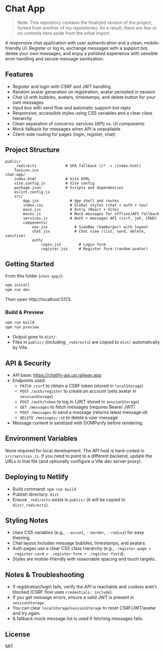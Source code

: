 # Chat App

> Note: This repository contains the finalized version of the project, forked from another of my repositories. As a result, there are few or no commits here aside from the initial import.

A responsive chat application with user authentication and a clean, mobile-friendly UI. Register or log in, exchange messages with a support bot, delete your own messages, and enjoy a polished experience with sensible error handling and secure message sanitization.

## Features

- Register and login with CSRF and JWT handling
- Random avatar generation on registration, avatar persisted in session
- Chat UI with bubbles, avatars, timestamps, and delete button for your own messages
- Input box with send flow and automatic support-bot reply
- Responsive, accessible styles using CSS variables and a clear class hierarchy
- Clean separation of concerns: services (API) vs. UI components
- Mock fallback for messages when API is unavailable
- Client-side routing for pages (login, register, chat)

## Project Structure

```
public/
	_redirects             # SPA fallback (/* -> /index.html)
	favicon.ico
chat-app/
	index.html             # Vite HTML
	vite.config.js         # Vite config
	package.json           # Scripts and dependencies
	eslint.config.js
	src/
		App.jsx              # App shell and routes
		index.css            # Global styles (chat + auth + nav)
		main.jsx             # Entry (React + Vite)
		mocks.js             # Mock messages for offline/API fallback
		services.js          # Auth + messages API (csrf, jwt, CRUD)
		components/
			nav.jsx            # SideNav (hamburger) with logout
			chat.jsx           # Chat view (list, send, delete, sanitize)
			auth/
				login.jsx        # Login form
				register.jsx     # Register form (random avatar)
```

## Getting Started

From this folder (`chat-app/`):

```powershell
npm install
npm run dev
```

Then open http://localhost:5173.

### Build & Preview

```powershell
npm run build
npm run preview
```

- Output goes to `dist/`.
- Files in `public/` (including `_redirects`) are copied to `dist/` automatically by Vite.

## API & Security

- API base: https://chatify-api.up.railway.app
- Endpoints used:
	- `PATCH /csrf` to obtain a CSRF token (stored in `localStorage`)
	- `POST /auth/register` to create an account (sets avatar in `sessionStorage`)
	- `POST /auth/token` to log in (JWT stored in `sessionStorage`)
	- `GET /messages` to fetch messages (requires Bearer JWT)
	- `POST /messages` to send a message (returns latest message id)
	- `DELETE /messages/:id` to delete a user message
- Message content is sanitized with DOMPurify before rendering.

## Environment Variables

None required for local development. The API host is hard-coded in `src/services.js`. If you need to point to a different backend, update the URLs in that file (and optionally configure a Vite dev server proxy).

## Deploying to Netlify

- Build command: `npm run build`
- Publish directory: `dist`
- Ensure `_redirects` exists in `public/` (it will be copied to `dist/_redirects`).

## Styling Notes

- Uses CSS variables (e.g., `--accent`, `--border`, `--radius`) for easy theming.
- Chat layout includes message bubbles, timestamps, and avatars.
- Auth pages use a clear CSS class hierarchy (e.g., `.register-page > .register-card > .register-form > .register-field`).
- Styles are mobile-friendly with reasonable spacing and touch targets.

## Notes & Troubleshooting

- If registration/login fails, verify the API is reachable and cookies aren’t blocked (CSRF flow uses `credentials: include`).
- If you get message errors, ensure a valid JWT is present in `sessionStorage`.
- You can clear `localStorage`/`sessionStorage` to reset CSRF/JWT/avatar and try again.
- A fallback mock message list is used if fetching messages fails.

## License

MIT
